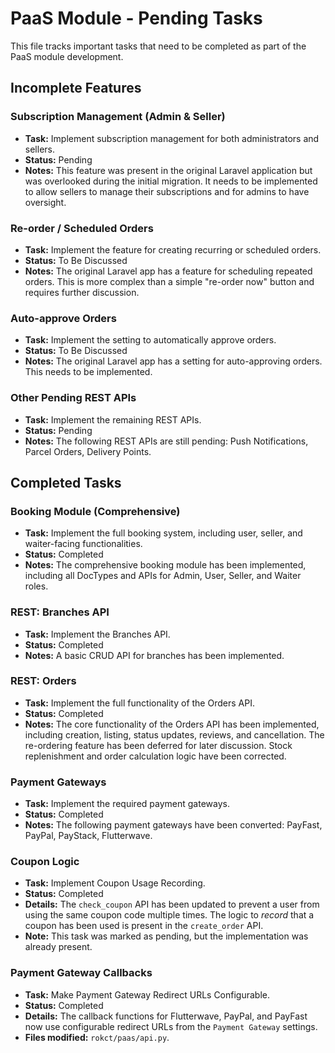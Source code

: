 # PaaS Module - Pending Tasks

This file tracks important tasks that need to be completed as part of the PaaS module development.

## Incomplete Features

### Subscription Management (Admin & Seller)
-   **Task:** Implement subscription management for both administrators and sellers.
-   **Status:** Pending
-   **Notes:** This feature was present in the original Laravel application but was overlooked during the initial migration. It needs to be implemented to allow sellers to manage their subscriptions and for admins to have oversight.

### Re-order / Scheduled Orders
-   **Task:** Implement the feature for creating recurring or scheduled orders.
-   **Status:** To Be Discussed
-   **Notes:** The original Laravel app has a feature for scheduling repeated orders. This is more complex than a simple "re-order now" button and requires further discussion.

### Auto-approve Orders
-   **Task:** Implement the setting to automatically approve orders.
-   **Status:** To Be Discussed
-   **Notes:** The original Laravel app has a setting for auto-approving orders. This needs to be implemented.

### Other Pending REST APIs
-   **Task:** Implement the remaining REST APIs.
-   **Status:** Pending
-   **Notes:** The following REST APIs are still pending: Push Notifications, Parcel Orders, Delivery Points.

## Completed Tasks

### Booking Module (Comprehensive)
-   **Task:** Implement the full booking system, including user, seller, and waiter-facing functionalities.
-   **Status:** Completed
-   **Notes:** The comprehensive booking module has been implemented, including all DocTypes and APIs for Admin, User, Seller, and Waiter roles.

### REST: Branches API
-   **Task:** Implement the Branches API.
-   **Status:** Completed
-   **Notes:** A basic CRUD API for branches has been implemented.

### REST: Orders
-   **Task:** Implement the full functionality of the Orders API.
-   **Status:** Completed
-   **Notes:** The core functionality of the Orders API has been implemented, including creation, listing, status updates, reviews, and cancellation. The re-ordering feature has been deferred for later discussion. Stock replenishment and order calculation logic have been corrected.

### Payment Gateways
-   **Task:** Implement the required payment gateways.
-   **Status:** Completed
-   **Notes:** The following payment gateways have been converted: PayFast, PayPal, PayStack, Flutterwave.

### Coupon Logic
-   **Task:** Implement Coupon Usage Recording.
-   **Status:** Completed
-   **Details:** The `check_coupon` API has been updated to prevent a user from using the same coupon code multiple times. The logic to *record* that a coupon has been used is present in the `create_order` API.
-   **Note:** This task was marked as pending, but the implementation was already present.

### Payment Gateway Callbacks
-   **Task:** Make Payment Gateway Redirect URLs Configurable.
-   **Status:** Completed
-   **Details:** The callback functions for Flutterwave, PayPal, and PayFast now use configurable redirect URLs from the `Payment Gateway` settings.
-   **Files modified:** `rokct/paas/api.py`.